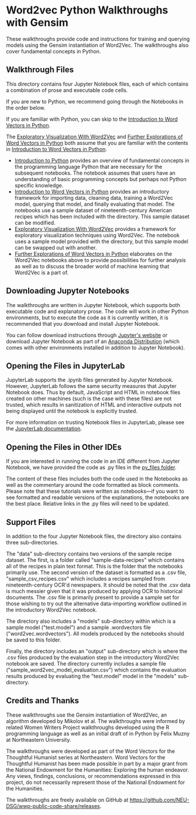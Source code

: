 # Word2vec Python Walkthroughs with Gensim

<!--
A formatted version of this README is available in our GitHub repository: https://github.com/NEU-DSG/wwp-public-code-share/tree/main/WordVectors/python#readme
-->

These walkthroughs provide code and instructions for training and querying models using the Gensim instantiation of Word2Vec. The walkthroughs also cover fundamental concepts in Python.

## Walkthrough Files

This directory contains four Jupyter Notebook files, each of which contains a combination of prose and executable code cells. 

If you are new to Python, we recommend going through the Notebooks in the order below. 

If you are familiar with Python, you can skip to the [Introduction to Word Vectors in Python](word2vec-fundamentals.ipynb).

The [Exploratory Visualization With Word2Vec](word2vec-visualization.ipynb) and [Further Explorations of Word Vectors in Python](further-explorations.ipynb) both assume that you are familiar with the contents in [Introduction to Word Vectors in Python](word2vec-fundamentals.ipynb).

* [Introduction to Python](python-fundamentals.ipynb) provides an overview of fundamental concepts in the programming language Python that are necessary for the subsequent notebooks. The notebook assumes that users have an understanding of basic programming concepts but perhaps not Python specific knowledge.
* [Introduction to Word Vectors in Python](word2vec-fundamentals.ipynb) provides an introductory framework for importing data, cleaning data, training a Word2Vec model, querying that model, and finally evaluating that model. The notebooks use a sample dataset of nineteenth-century American recipes which has been included with the directory. This sample dataset can be modified.
* [Exploratory Visualization With Word2Vec](word2vec-visualization.ipynb) provides a framework for exploratory visualization techniques using Word2Vec. The notebook uses a sample model provided with the directory, but this sample model can be swapped out with another.
* [Further Explorations of Word Vectors in Python](further-explorations.ipynb) elaborates on the Word2Vec notebooks above to provide possibilities for further analysis as well as to discuss the broader world of machine learning that Word2Vec is a part of.


## Downloading Jupyter Notebooks

The walkthroughs are written in Jupyter Notebook, which supports both executable code and explanatory prose. The code will work in other Python environments, but to execute the code as it is currently written, it is recommended that you download and install Jupyter Notebook. 

You can follow download instructions through [Jupyter's website](https://jupyter.org/install) or download Jupyter Notebook as part of an [Anaconda Distribution](https://docs.anaconda.com/anaconda/install/) (which comes with other environments installed in addition to Jupyter Notebook).

## Opening the Files in JupyterLab

JupyterLab supports the .ipynb files generated by Jupyter Notebook. However, JupyterLab follows the same security measures that Jupyter Notebook does. Thus by default, JavaScript and HTML in notebook files created on other machines (such is the case with these files) are not trusted, which results in sanitization of HTML and interactive outputs not being displayed until the notebook is explicitly trusted.

For more information on trusting Notebook files in JupyterLab, please see the [JupyterLab documentation](https://jupyterlab.readthedocs.io/en/stable/user/notebook.html).

## Opening the Files in Other IDEs

If you are interested in running the code in an IDE different from Jupyter Notebook, we have provided the code as .py files in the [py_files folder](./py_files).

The content of these files includes both the code used in the Notebooks as well as the commentary around the code formatted as block comments. Please note that these tutorials were written as notebooks—if you want to see formatted and readable versions of the explanations, the notebooks are the best place. Relative links in the .py files will need to be updated. 

## Support Files

In addition to the four Jupyter Notebook files, the directory also contains three sub-directories. 

The "data" sub-directory contains two versions of the sample recipe dataset. The first, is a folder called "sample-data-recipes" which contains all of the recipes in plain text format. This is the folder that the notebooks primarily use. The second version of the dataset is formatted as a .csv file, "sample_csv_recipes.csv" which includes a recipes sampled from nineteenth-century OCR'd newspapers. It should be noted that the .csv data is much messier given that it was produced by applying OCR to historical documents. The .csv file is primarily present to provide a sample set for those wishing to try out the alternative data-importing workflow outlined in the introductory Word2Vec notebook.

The directory also includes a "models" sub-directory within which is a sample model ("test.model") and a sample .wordvectors file ("word2vec.wordvectors"). All models produced by the notebooks should be saved to this folder.

Finally, the directory includes an "output" sub-directory which is where the .csv files produced by the evaluation step in the introductory Word2Vec notebook are saved. The directory currently includes a sample file ("sample_word2vec_model_evaluation.csv") which contains the evaluation results produced by evaluating the "test.model" model in the "models" sub-directory.

## Credits and Thanks

These walkthroughs use the Gensim instantiation of Word2Vec, an algorithm developed by Mikolov et al. The walkthroughs were informed by related Women Writers Project walkthroughs developed using the R programming language as well as an initial draft of in Python by Felix Muzny at Northeastern University.

The walkthroughs were developed as part of the Word Vectors for the Thoughtful Humanist series at Northeastern. Word Vectors for the Thoughtful Humanist has been made possible in part by a major grant from the National Endowment for the Humanities: Exploring the human endeavor. Any views, findings, conclusions, or recommendations expressed in this project, do not necessarily represent those of the National Endowment for the Humanities.

The walkthroughs are freely available on GitHub at <https://github.com/NEU-DSG/wwp-public-code-share/releases>.
